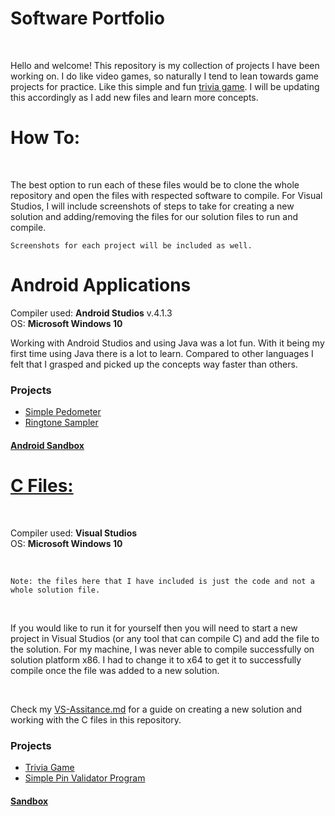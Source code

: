 # Software Portfolio

<br />

Hello and welcome! This repository is my collection of projects I have been working on. I do like video games, so naturally I tend to lean towards game projects for practice. Like this simple and fun [trivia game](https://github.com/aquaman48/Projects/blob/main/C%20Projects/Trivia_Game/Trivia-Game.md#trivia-game-). I will be updating this accordingly as I add new files and learn more concepts. 


# How To:

<br />

The best option to run each of these files would be to clone the whole repository and open the files with respected software to compile. For Visual Studios, I will include screenshots of steps to take for creating a new solution and adding/removing the files for our solution files to run and compile. 

`Screenshots for each project will be included as well.`

# Android Applications

Compiler used: **Android Studios** v.4.1.3 <br />
OS: **Microsoft Windows 10**

Working with Android Studios and using Java was a lot fun. With it being my first time using Java there is a lot to learn. Compared to other languages I felt that I grasped and picked up the concepts way faster than others. 

### Projects

- [Simple Pedometer](https://github.com/aquaman48/Projects/blob/main/Android/ANDROID_PROJECTS.md#simple-pedometer)
- [Ringtone Sampler](https://github.com/aquaman48/Projects/blob/main/Android/ANDROID_PROJECTS.md#ringtone-sampler-application)


#### [Android Sandbox](https://github.com/aquaman48/Android-Apps#android-development-using-java)

# [C Files:](https://github.com/aquaman48/Projects/tree/main/C%20Projects)

<br />

Compiler used: **Visual Studios** <br />
OS: **Microsoft Windows 10**

<br />

`Note: the files here that I have included is just the code and not a whole solution file.` 

<br />

If you would like to run it for yourself then you will need to start a new project in Visual Studios (or any tool that can compile C) and add the file to the solution. For my machine, I was never able to compile successfully on solution platform x86. I had to change it to x64 to get it to successfully compile once the file was added to a new solution. 

<br />

Check my [VS-Assitance.md](https://github.com/aquaman48/Projects/blob/main/C%20Projects/VS-Assistance.md#microsoft-visual-studios-assistance) for a guide on creating a new solution and working with the C files in this repository. 


### Projects

- [Trivia Game](https://github.com/aquaman48/Projects/blob/main/C%20Projects/Trivia_Game/Trivia-Game.md#trivia-game-)  
- [Simple Pin Validator Program](https://github.com/aquaman48/Projects/blob/main/C%20Projects/Simple%20Pin%20Validator/Simple-Pin.md#simple-pin-validation)

#### [Sandbox](https://github.com/aquaman48/C-Files) 
